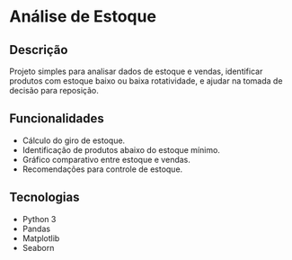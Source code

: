 # Análise de Estoque

## Descrição

Projeto simples para analisar dados de estoque e vendas, identificar produtos com estoque baixo ou baixa rotatividade, e ajudar na tomada de decisão para reposição.

## Funcionalidades

- Cálculo do giro de estoque.
- Identificação de produtos abaixo do estoque mínimo.
- Gráfico comparativo entre estoque e vendas.
- Recomendações para controle de estoque.

## Tecnologias

- Python 3
- Pandas
- Matplotlib
- Seaborn
